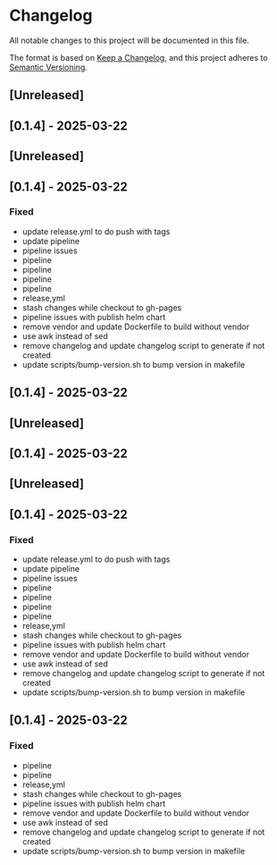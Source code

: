 # Changelog

All notable changes to this project will be documented in this file.

The format is based on [Keep a Changelog](https://keepachangelog.com/en/1.0.0/),
and this project adheres to [Semantic Versioning](https://semver.org/spec/v2.0.0.html).

## [Unreleased]

## [0.1.4] - 2025-03-22
## [Unreleased]

## [0.1.4] - 2025-03-22

### Fixed
- update release.yml to do push with tags
- update pipeline
- pipeline issues
- pipeline
- pipeline
- pipeline
- pipeline
- release,yml
- stash changes while checkout to gh-pages
- pipeline issues with publish helm chart
- remove vendor and update Dockerfile to build without vendor
- use awk instead of sed
- remove changelog and update changelog script to generate if not created
- update scripts/bump-version.sh to bump version in makefile
## [0.1.4] - 2025-03-22
## [Unreleased]

## [0.1.4] - 2025-03-22
## [Unreleased]

## [0.1.4] - 2025-03-22

### Fixed
- update release.yml to do push with tags
- update pipeline
- pipeline issues
- pipeline
- pipeline
- pipeline
- pipeline
- release,yml
- stash changes while checkout to gh-pages
- pipeline issues with publish helm chart
- remove vendor and update Dockerfile to build without vendor
- use awk instead of sed
- remove changelog and update changelog script to generate if not created
- update scripts/bump-version.sh to bump version in makefile
## [0.1.4] - 2025-03-22

### Fixed
- pipeline
- pipeline
- release,yml
- stash changes while checkout to gh-pages
- pipeline issues with publish helm chart
- remove vendor and update Dockerfile to build without vendor
- use awk instead of sed
- remove changelog and update changelog script to generate if not created
- update scripts/bump-version.sh to bump version in makefile
